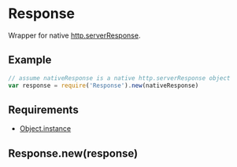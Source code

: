 Response
=============

Wrapper for native [http.serverResponse](http://nodejs.org/api/http.html#http_class_http_serverresponse).

## Example

```javascript
// assume nativeResponse is a native http.serverResponse object
var response = require('Response').new(nativeResponse)
```

## Requirements

- [Object.instance](../../../../node_module/Object.instance)

## Response.new(response)